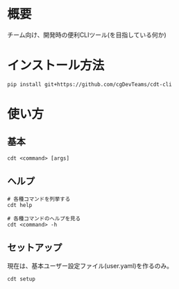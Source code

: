 # 概要

チーム向け、開発時の便利CLIツール(を目指している何か)

# インストール方法

```
pip install git+https://github.com/cgDevTeams/cdt-cli
```

# 使い方

## 基本

```
cdt <command> [args]
```

## ヘルプ

```
# 各種コマンドを列挙する
cdt help 

# 各種コマンドのヘルプを見る
cdt <command> -h 
```

## セットアップ

現在は、基本ユーザー設定ファイル(user.yaml)を作るのみ。

```
cdt setup
```